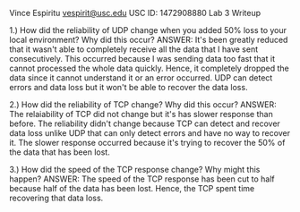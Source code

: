 Vince Espiritu <vespirit@usc.edu>
USC ID: 1472908880
Lab 3 Writeup

1.) How did the reliability of UDP change when you added 50% loss to your local environment? Why did this occur?
	ANSWER: It's been greatly reduced that it wasn't able to completely receive all the data that I have sent consecutively. This occurred because I was sending data too fast that it cannot processed the whole data quickly. Hence, it completely dropped the data since it cannot understand it or an error occurred. UDP can detect errors and data loss but it won't be able to recover the data loss.

2.) How did the reliability of TCP change? Why did this occur?
	ANSWER: The relaiability of TCP did not change but it's has slower response than before. The reliability didn't change because TCP can detect and recover data loss unlike UDP that can only detect errors and have no way to recover it. The slower response occurred because it's trying to recover the 50% of the data that has been lost.

3.) How did the speed of the TCP response change? Why might this happen?
	ANSWER: The speed of the TCP response has been cut to half because half of the data has been lost. Hence, the TCP spent time recovering that data loss.